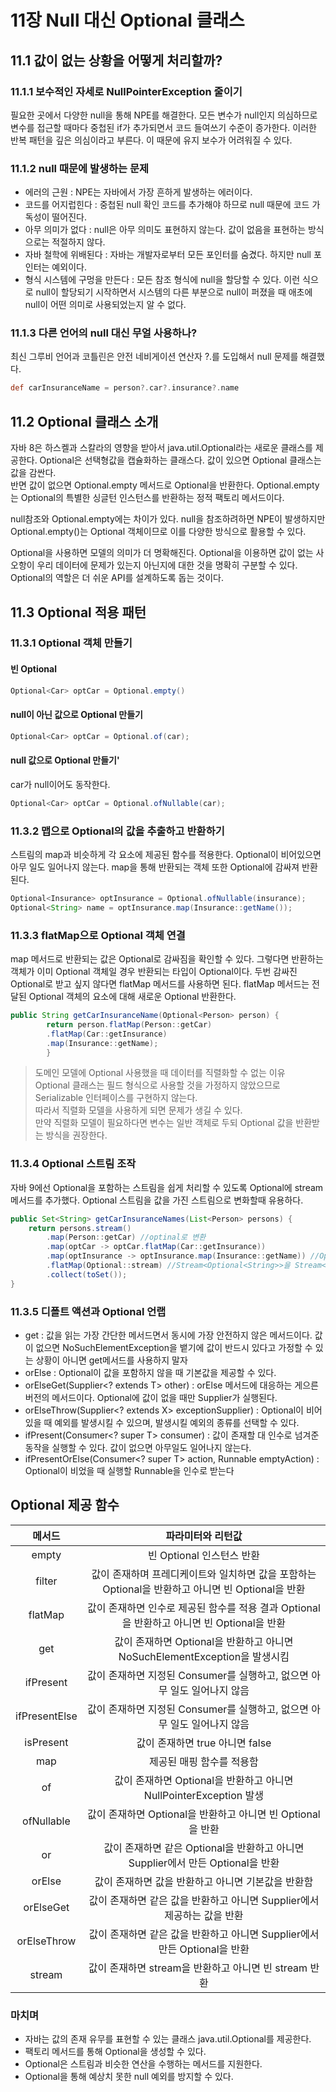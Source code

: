 # 11장 Null 대신 Optional 클래스
## 11.1 값이 없는 상황을 어떻게 처리할까?
### 11.1.1 보수적인 자세로 NullPointerException 줄이기
필요한 곳에서 다양한 null을 통해 NPE를 해결한다. 모든 변수가 null인지 의심하므로 변수를
접근할 때마다 중첩된 if가 추가되면서 코드 들여쓰기 수준이 증가한다. 이러한 반복 패턴을
깊은 의심이라고 부른다. 이 때문에 유지 보수가 어려워질 수 있다.

### 11.1.2 null 때문에 발생하는 문제
* 에러의 근원 : NPE는 자바에서 가장 흔하게 발생하는 에러이다. 
* 코드를 어지럽힌다 : 중첩된 null 확인 코드를 추가해야 하므로 null 때문에 코드 가독성이 떨어진다. 
* 아무 의미가 없다 : null은 아무 의미도 표현하지 않는다. 값이 없음을 표현하는 방식으로는 적절하지 않다. 
* 자바 철학에 위배된다 : 자바는 개발자로부터 모든 포인터를 숨겼다. 하지만 null 포인터는 예외이다. 
* 형식 시스템에 구멍을 만든다 : 모든 참조 형식에 null을 할당할 수 있다. 이런 식으로 null이 할당되기 시작하면서 시스템의
다른 부분으로 null이 퍼졌을 때 애초에 null이 어떤 의미로 사용되었는지 알 수 없다.

### 11.1.3 다른 언어의 null 대신 무얼 사용하나?
최신 그루비 언어과 코틀린은 안전 네비게이션 연산자 ?.를 도입해서 null 문제를 해결했다.
```groovy
def carInsuranceName = person?.car?.insurance?.name
```

## 11.2 Optional 클래스 소개
자바 8은 하스켈과 스칼라의 영향을 받아서 java.util.Optional라는 새로운 클래스를 제공한다. Optional은 선택형값을 캡슐화하는 클래스다. 
값이 있으면 Optional 클래스는 값을 감싼다.  
반면 값이 없으면 Optional.empty 메서드로 Optional을 반환한다. Optional.empty는 Optional의 특별한 싱글턴 인스턴스를 반환하는 정적 팩토리 메서드이다.

null참조와 Optional.empty에는 차이가 있다. 
null을 참조하려하면 NPE이 발생하지만 Optional.empty()는 Optional 객체이므로 이를 다양한 방식으로 활용할 수 있다.  

Optional을 사용하면 모델의 의미가 더 명확해진다. Optional을 이용하면 값이 없는 사오항이 우리 데이터에 문제가 있는지 아닌지에 대한
것을 명확히 구분할 수 있다. Optional의 역할은 더 쉬운 API를 설계하도록 돕는 것이다.

## 11.3 Optional 적용 패턴
### 11.3.1 Optional 객체 만들기
#### 빈 Optional
```java
Optional<Car> optCar = Optional.empty()
```
#### null이 아닌 값으로 Optional 만들기
```java
Optional<Car> optCar = Optional.of(car);
```

#### null 값으로 Optional 만들기'
car가 null이어도 동작한다.
```java
Optional<Car> optCar = Optional.ofNullable(car);
```

### 11.3.2 맵으로 Optional의 값을 추출하고 반환하기
스트림의 map과 비슷하게 각 요소에 제공된 함수를 적용한다. 
Optional이 비어있으면 아무 일도 일어나지 않는다. map을 통해 반환되는 객체 또한 Optional에 감싸져 반환된다.
```java
Optional<Insurance> optInsurance = Optional.ofNullable(insurance);
Optional<String> name = optInsurance.map(Insurance::getName());
```

### 11.3.3 flatMap으로 Optional 객체 연결 
map 메서드로 반환되는 값은 Optional로 감싸짐을 확인할 수 있다.
그렇다면 반환하는 객체가 이미 Optional 객체일 경우 반환되는 타입이 Optional<Optional>이다. 
두번 감싸진 Optional로 받고 싶지 않다면 flatMap 메서드를 사용하면 된다. 
flatMap 메서드는 전달된 Optional 객체의 요소에 대해 새로운 Optional 반환한다.
```java
public String getCarInsuranceName(Optional<Person> person) {
        return person.flatMap(Person::getCar)
        .flatMap(Car::getInsurance)
        .map(Insurance::getName);
        }
```

> 도메인 모델에 Optional 사용했을 때 데이터를 직렬화할 수 없는 이유  
> Optional 클래스는 필드 형식으로 사용할 것을 가정하지 않았으므로 Serializable 인터페이스를 구현하지 않는다.  
> 따라서 직렬화 모델을 사용하게 되면 문제가 생길 수 있다.  
> 만약 직렬화 모델이 필요하다면 변수는 일반 객체로 두되 Optional 값을 반환받는 방식을 권장한다.

### 11.3.4 Optional 스트림 조작
자바 9에선 Optional을 포함하는 스트림을 쉽게 처리할 수 있도록 Optional에 stream 메서드를 추가했다.
Optional 스트림을 값을 가진 스트림으로 변화할때 유용하다.
```java
public Set<String> getCarInsuranceNames(List<Person> persons) {
    return persons.stream()
        .map(Person::getCar) //optinal로 변환
        .map(optCar -> optCar.flatMap(Car::getInsurance))
        .map(optInsurance -> optInsurance.map(Insurance::getName)) //Optional<String> 반환
        .flatMap(Optional::stream) //Stream<Optional<String>>을 Stream<String>로 변환
        .collect(toSet());
}
```
### 11.3.5 디폴트 액션과 Optional 언랩
* get : 값을 읽는 가장 간단한 메서드면서 동시에 가장 안전하지 않은 메서드이다. 값이 없으면 NoSuchElementException을 뱉기에 값이 반드시 있다고 가정할 수 있는 상황이 아니면 get메서드를 사용하지 말자 
* orElse : Optional이 값을 포함하지 않을 때 기본값을 제공할 수 있다. 
* orElseGet(Supplier<? extends T> other) : orElse 메서드에 대응하는 게으른 버전의 메서드이다. Optional에 값이 없을 때만 Supplier가 실행된다. 
* orElseThrow(Supplier<? extends X> exceptionSupplier) : Optional이 비어있을 때 예외를 발생시킬 수 있으며, 발생시킬 예외의 종류를 선택할 수 있다. 
* ifPresent(Consumer<? super T> consumer) : 값이 존재할 대 인수로 넘겨준 동작을 실행할 수 있다. 값이 없으면 아무일도 일어나지 않는다. 
* ifPresentOrElse(Consumer<? super T> action, Runnable emptyAction) : Optional이 비었을 때 실행할 Runnable을 인수로 받는다

## Optional 제공 함수

|      메서드      |                           파라미터와 리턴값                            |
|:-------------:|:--------------------------------------------------------------:|
|     empty     |                       빈 Optional 인스턴스 반환                       |
|    filter     | 값이 존재하며 프레디케이트와 일치하면 값을 포함하는 Optional을 반환하고 아니면 빈 Optional을 반환 |
|    flatMap    |  값이 존재하면 인수로 제공된 함수를 적용 결과 Optional을 반환하고 아니면 빈 Optional을 반환   |
|      get      |    값이 존재하면 Optional을 반환하고 아니면 NoSuchElementException을 발생시킴     |
|   ifPresent   |         값이 존재하면 지정된 Consumer를 실행하고, 없으면 아무 일도 일어나지 않음          |
| ifPresentElse |         값이 존재하면 지정된 Consumer를 실행하고, 없으면 아무 일도 일어나지 않음          |
|   isPresent   |                     값이 존재하면 true 아니면 false                     |
|      map      |                         제공된 매핑 함수를 적용함                         |
|      of       |       값이 존재하면 Optional을 반환하고 아니면 NullPointerException 발생       |
|  ofNullable   |           값이 존재하면 Optional을 반환하고 아니면 빈 Optional을 반환            |
|      or       |    값이 존재하면 같은 Optional을 반환하고 아니면 Supplier에서 만든 Optional을 반환    |
|    orElse     |                  값이 존재하면 값을 반환하고 아니면 기본값을 반환함                  |
|   orElseGet   |          값이 존재하면 같은 값을 반환하고 아니면 Supplier에서 제공하는 값을 반환          |
|  orElseThrow  |       값이 존재하면 같은 값을 반환하고 아니면 Supplier에서 만든 Optional을 반환        |
|    stream     |              값이 존재하면 stream을 반환하고 아니면 빈 stream 반환              |

### 마치며
* 자바는 값의 존재 유무를 표현할 수 있는 클래스 java.util.Optional<T>를 제공한다.
* 팩토리 메서드를 통해 Optional을 생성할 수 있다.
* Optional은 스트림과 비슷한 연산을 수행하는 메서드를 지원한다.
* Optional을 통해 예상치 못한 null 예외를 방지할 수 있다.